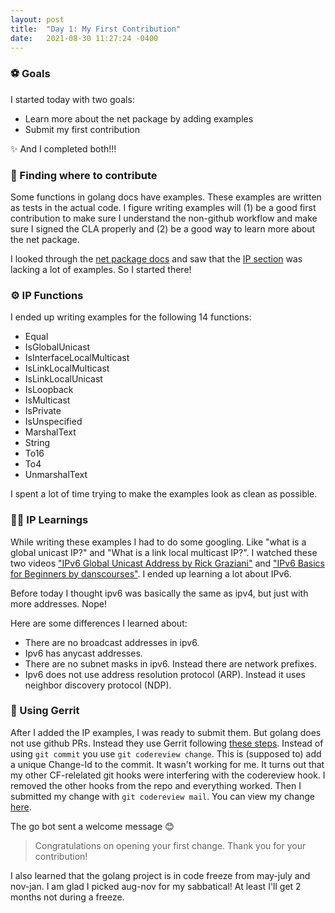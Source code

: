 ```yaml
---
layout: post
title:  "Day 1: My First Contribution"
date:   2021-08-30 11:27:24 -0400
---
```


### ⚽ Goals
I started today with two goals:
* Learn more about the net package by adding examples
* Submit my first contribution

✨ And I completed both!!!


### 🔎 Finding where to contribute
Some functions in golang docs have examples. These examples are written as tests
in the actual code. I figure writing examples will (1) be a good first contribution
to make sure I understand the non-github workflow and make sure I signed the CLA
properly and (2) be a good way to learn more about the net package.

I looked through the [net package docs](https://pkg.go.dev/net) and saw that the
[IP section](https://pkg.go.dev/net#IP) was lacking a lot of examples. So I
started there!
 
### ⚙️ IP Functions
I ended up writing examples for the following 14 functions:
* Equal
* IsGlobalUnicast
* IsInterfaceLocalMulticast
* IsLinkLocalMulticast
* IsLinkLocalUnicast
* IsLoopback
* IsMulticast
* IsPrivate
* IsUnspecified
* MarshalText
* String
* To16
* To4
* UnmarshalText

I spent a lot of time trying to make the examples look as clean as possible.

### 👩‍💻 IP Learnings
While writing these examples I had to do some googling. Like "what is a global
unicast IP?" and "What is a link local multicast IP?". I watched these two
videos ["IPv6 Global Unicast Address by Rick
Graziani"](https://www.youtube.com/watch?v=ASdAFd7MkIU&ab_channel=RickGraziani)
and ["IPv6 Basics for Beginners by
danscourses"](https://www.youtube.com/watch?v=z7Al3P8ShM8&ab_channel=danscourses).
I ended up learning a lot about IPv6.

Before today I thought ipv6 was basically the same as ipv4, but just with more
addresses. Nope!

Here are some differences I learned about:
* There are no broadcast addresses in ipv6.
* Ipv6 has anycast addresses.
* There are no subnet masks in ipv6. Instead there are network prefixes.
* Ipv6 does not use address resolution protocol (ARP). Instead it uses neighbor
  discovery protocol (NDP).

### 📩 Using Gerrit
After I added the IP examples, I was ready to submit them. But golang does not
use github PRs. Instead they use Gerrit following [these
steps](https://golang.org/doc/contribute).  Instead of using `git commit` you
use `git codereview change`. This is (supposed to) add a unique Change-Id to the
commit. It wasn't working for me. It turns out that my other CF-relelated git
hooks were interfering with the codereview hook.  I removed the other hooks from
the repo and everything worked. Then I submitted my change with `git codereview
mail`. You can view my change [here](https://go-review.googlesource.com/c/go/+/346289).

The go bot sent a welcome message 😊
> Congratulations on opening your first change. Thank you for your contribution!

I also learned that the golang project is in code freeze from may-july and
nov-jan. I am glad I picked aug-nov for my sabbatical! At least I'll get 2
months not during a freeze.
